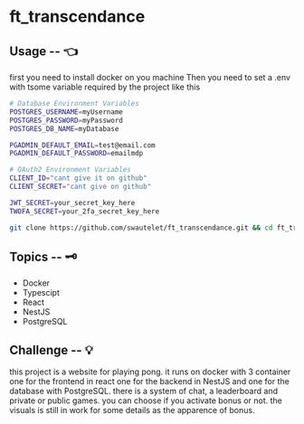 # ft_transcendance

## Usage -- 👈

first you need to install docker on you machine
Then you need to set a .env with tsome variable required by the project like this 
```bash
# Database Environment Variables
POSTGRES_USERNAME=myUsername
POSTGRES_PASSWORD=myPassword
POSTGRES_DB_NAME=myDatabase

PGADMIN_DEFAULT_EMAIL=test@email.com
PGADMIN_DEFAULT_PASSWORD=emailmdp

# OAuth2 Environment Variables
CLIENT_ID="cant give it on github"
CLIENT_SECRET="cant give on github"

JWT_SECRET=your_secret_key_here
TWOFA_SECRET=your_2fa_secret_key_here
```

```bash
git clone https://github.com/swautelet/ft_transcendance.git && cd ft_transcendance && make
```

## Topics -- 🗝
- Docker
- Typescipt
- React
- NestJS
- PostgreSQL

## Challenge -- 💡

this project is a website for playing pong. it runs on docker with 3 container one for the frontend in react one for the backend in NestJS and one for the database with PostgreSQL.
there is a system of chat, a leaderboard and private or public games. you can choose if you activate bonus or not. the visuals is still in work for some details as the apparence of bonus. 
